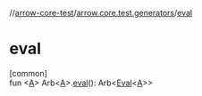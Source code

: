 //[arrow-core-test](../../index.md)/[arrow.core.test.generators](index.md)/[eval](eval.md)

# eval

[common]\
fun &lt;[A](eval.md)&gt; Arb&lt;[A](eval.md)&gt;.[eval](eval.md)(): Arb&lt;[Eval](../../../arrow-core/arrow-core/arrow.core/-eval/index.md)&lt;[A](eval.md)&gt;&gt;
